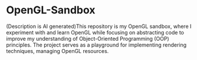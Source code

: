 # OpenGL-Sandbox
(Description is AI generated)This repository is my OpenGL sandbox, where I experiment with and learn OpenGL while focusing on abstracting code to improve my understanding of Object-Oriented Programming (OOP) principles. The project serves as a playground for implementing rendering techniques, managing OpenGL resources.
